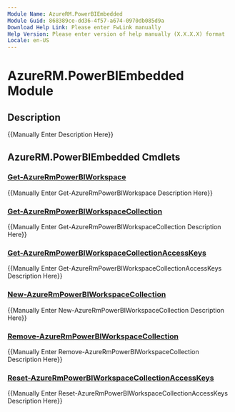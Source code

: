 ```yaml
---
Module Name: AzureRM.PowerBIEmbedded
Module Guid: 868389ce-dd36-4f57-a674-0970db085d9a
Download Help Link: Please enter FwLink manually
Help Version: Please enter version of help manually (X.X.X.X) format
Locale: en-US
---
```


# AzureRM.PowerBIEmbedded Module
## Description
{{Manually Enter Description Here}}

## AzureRM.PowerBIEmbedded Cmdlets
### [Get-AzureRmPowerBIWorkspace](Get-AzureRmPowerBIWorkspace.md)
{{Manually Enter Get-AzureRmPowerBIWorkspace Description Here}}

### [Get-AzureRmPowerBIWorkspaceCollection](Get-AzureRmPowerBIWorkspaceCollection.md)
{{Manually Enter Get-AzureRmPowerBIWorkspaceCollection Description Here}}

### [Get-AzureRmPowerBIWorkspaceCollectionAccessKeys](Get-AzureRmPowerBIWorkspaceCollectionAccessKeys.md)
{{Manually Enter Get-AzureRmPowerBIWorkspaceCollectionAccessKeys Description Here}}

### [New-AzureRmPowerBIWorkspaceCollection](New-AzureRmPowerBIWorkspaceCollection.md)
{{Manually Enter New-AzureRmPowerBIWorkspaceCollection Description Here}}

### [Remove-AzureRmPowerBIWorkspaceCollection](Remove-AzureRmPowerBIWorkspaceCollection.md)
{{Manually Enter Remove-AzureRmPowerBIWorkspaceCollection Description Here}}

### [Reset-AzureRmPowerBIWorkspaceCollectionAccessKeys](Reset-AzureRmPowerBIWorkspaceCollectionAccessKeys.md)
{{Manually Enter Reset-AzureRmPowerBIWorkspaceCollectionAccessKeys Description Here}}

